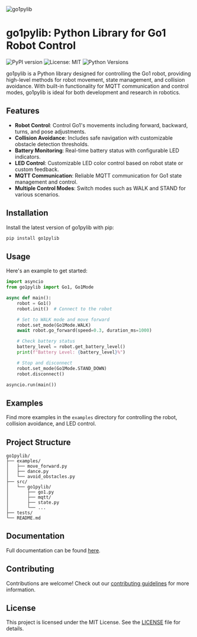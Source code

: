 
![go1pylib](go1.gif)
# go1pylib: Python Library for Go1 Robot Control

![PyPI version](https://img.shields.io/pypi/v/go1pylib) ![License: MIT](https://img.shields.io/badge/License-MIT-blue.svg) ![Python Versions](https://img.shields.io/pypi/pyversions/go1pylib)

go1pylib is a Python library designed for controlling the Go1 robot, providing high-level methods for robot movement, state management, and collision avoidance. With built-in functionality for MQTT communication and control modes, go1pylib is ideal for both development and research in robotics.

## Features

- **Robot Control**: Control Go1's movements including forward, backward, turns, and pose adjustments.
- **Collision Avoidance**: Includes safe navigation with customizable obstacle detection thresholds.
- **Battery Monitoring**: Real-time battery status with configurable LED indicators.
- **LED Control**: Customizable LED color control based on robot state or custom feedback.
- **MQTT Communication**: Reliable MQTT communication for Go1 state management and control.
- **Multiple Control Modes**: Switch modes such as WALK and STAND for various scenarios.

## Installation

Install the latest version of go1pylib with pip:

```bash
pip install go1pylib
```

## Usage

Here's an example to get started:

```python
import asyncio
from go1pylib import Go1, Go1Mode

async def main():
    robot = Go1()
    robot.init()  # Connect to the robot

    # Set to WALK mode and move forward
    robot.set_mode(Go1Mode.WALK)
    await robot.go_forward(speed=0.3, duration_ms=1000)

    # Check battery status
    battery_level = robot.get_battery_level()
    print(f"Battery Level: {battery_level}%")

    # Stop and disconnect
    robot.set_mode(Go1Mode.STAND_DOWN)
    robot.disconnect()

asyncio.run(main())
```

## Examples

Find more examples in the `examples` directory for controlling the robot, collision avoidance, and LED control.

## Project Structure

```plaintext
go1pylib/
├── examples/
│   ├── move_forward.py
│   ├── dance.py
│   └── avoid_obstacles.py
├── src/
│   └── go1pylib/
│       ├── go1.py
│       ├── mqtt/
│       ├── state.py
│       └── ...
├── tests/
└── README.md
```

## Documentation

Full documentation can be found [here](https://github.com/chinmaynehate/go1pylib).

## Contributing

Contributions are welcome! Check out our [contributing guidelines](https://github.com/chinmaynehate/go1pylib/blob/main/CONTRIBUTING.md) for more information.

## License

This project is licensed under the MIT License. See the [LICENSE](https://github.com/chinmaynehate/go1pylib/blob/main/LICENSE) file for details.